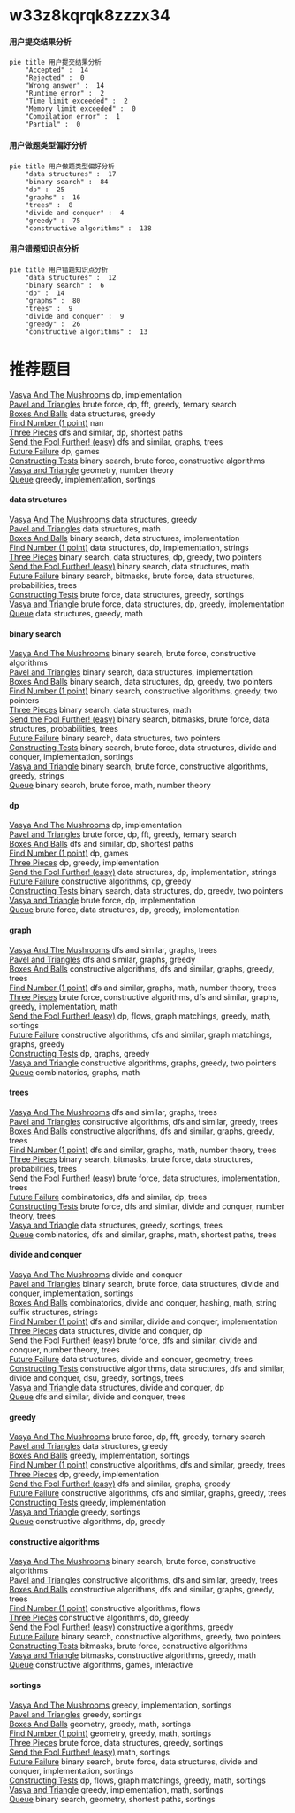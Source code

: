 # w33z8kqrqk8zzzx34
<!-- tabs:start -->
#### **用户提交结果分析**

```mermaid
pie title 用户提交结果分析
    "Accepted" :  14
    "Rejected" :  0
    "Wrong answer" :  14
    "Runtime error" :  2
    "Time limit exceeded" :  2
    "Memory limit exceeded" :  0
    "Compilation error" :  1
    "Partial" :  0
```
#### **用户做题类型偏好分析**

```mermaid
pie title 用户做题类型偏好分析
    "data structures" :  17
    "binary search" :  84
    "dp" :  25
    "graphs" :  16
    "trees" :  8
    "divide and conquer" :  4
    "greedy" :  75
    "constructive algorithms" :  138
```
#### **用户错题知识点分析**

```mermaid
pie title 用户错题知识点分析
    "data structures" :  12
    "binary search" :  6
    "dp" :  14
    "graphs" :  80
    "trees" :  9
    "divide and conquer" :  9
    "greedy" :  26
    "constructive algorithms" :  13
```
<!-- tabs:end -->
# 推荐题目
[Vasya And The Mushrooms](http://codeforces.com/problemset/problem/1016/C)		dp,
                        implementation		  
[Pavel and Triangles](http://codeforces.com/problemset/problem/1119/E)		brute force,
                        dp,
                        fft,
                        greedy,
                        ternary search		  
[Boxes And Balls](http://codeforces.com/problemset/problem/884/D)		data structures,
                        greedy		  
[Find Number (1 point)](https://codeforces.com/contest/1164/problem/G)		nan		  
[Three Pieces](http://codeforces.com/problemset/problem/1065/D)		dfs and similar,
                        dp,
                        shortest paths		  
[Send the Fool Further! (easy)](http://codeforces.com/problemset/problem/802/J)		dfs and similar,
                        graphs,
                        trees		  
[Future Failure](http://codeforces.com/problemset/problem/838/C)		dp,
                        games		  
[Constructing Tests](http://codeforces.com/problemset/problem/938/C)		binary search,
                        brute force,
                        constructive algorithms		  
[Vasya and Triangle](http://codeforces.com/problemset/problem/1030/D)		geometry,
                        number theory		  
[Queue](http://codeforces.com/problemset/problem/545/D)		greedy,
                        implementation,
                        sortings		  
<!-- tabs:start -->
#### **data structures**
[Vasya And The Mushrooms](http://codeforces.com/problemset/problem/884/D)		data structures,
                        greedy		  
[Pavel and Triangles](http://codeforces.com/problemset/problem/316/E2)		data structures,
                        math		  
[Boxes And Balls](http://codeforces.com/problemset/problem/808/D)		binary search,
                        data structures,
                        implementation		  
[Find Number (1 point)](http://codeforces.com/problemset/problem/1473/D)		data structures,
                        dp,
                        implementation,
                        strings		  
[Three Pieces](http://codeforces.com/problemset/problem/1492/C)		binary search,
                        data structures,
                        dp,
                        greedy,
                        two pointers		  
[Send the Fool Further! (easy)](http://codeforces.com/problemset/problem/1490/G)		binary search,
                        data structures,
                        math		  
[Future Failure](http://codeforces.com/problemset/problem/1479/D)		binary search,
                        bitmasks,
                        brute force,
                        data structures,
                        probabilities,
                        trees		  
[Constructing Tests](http://codeforces.com/problemset/problem/1497/A)		brute force,
                        data structures,
                        greedy,
                        sortings		  
[Vasya and Triangle](http://codeforces.com/problemset/problem/1491/C)		brute force,
                        data structures,
                        dp,
                        greedy,
                        implementation		  
[Queue](http://codeforces.com/problemset/problem/1492/B)		data structures,
                        greedy,
                        math		  
#### **binary search**
[Vasya And The Mushrooms](http://codeforces.com/problemset/problem/938/C)		binary search,
                        brute force,
                        constructive algorithms		  
[Pavel and Triangles](http://codeforces.com/problemset/problem/808/D)		binary search,
                        data structures,
                        implementation		  
[Boxes And Balls](http://codeforces.com/problemset/problem/1492/C)		binary search,
                        data structures,
                        dp,
                        greedy,
                        two pointers		  
[Find Number (1 point)](http://codeforces.com/problemset/problem/1463/D)		binary search,
                        constructive algorithms,
                        greedy,
                        two pointers		  
[Three Pieces](http://codeforces.com/problemset/problem/1490/G)		binary search,
                        data structures,
                        math		  
[Send the Fool Further! (easy)](http://codeforces.com/problemset/problem/1479/D)		binary search,
                        bitmasks,
                        brute force,
                        data structures,
                        probabilities,
                        trees		  
[Future Failure](http://codeforces.com/problemset/problem/1436/E)		binary search,
                        data structures,
                        two pointers		  
[Constructing Tests](http://codeforces.com/problemset/problem/1461/D)		binary search,
                        brute force,
                        data structures,
                        divide and conquer,
                        implementation,
                        sortings		  
[Vasya and Triangle](http://codeforces.com/problemset/problem/1493/C)		binary search,
                        brute force,
                        constructive algorithms,
                        greedy,
                        strings		  
[Queue](http://codeforces.com/problemset/problem/1487/D)		binary search,
                        brute force,
                        math,
                        number theory		  
#### **dp**
[Vasya And The Mushrooms](http://codeforces.com/problemset/problem/1016/C)		dp,
                        implementation		  
[Pavel and Triangles](http://codeforces.com/problemset/problem/1119/E)		brute force,
                        dp,
                        fft,
                        greedy,
                        ternary search		  
[Boxes And Balls](http://codeforces.com/problemset/problem/1065/D)		dfs and similar,
                        dp,
                        shortest paths		  
[Find Number (1 point)](http://codeforces.com/problemset/problem/838/C)		dp,
                        games		  
[Three Pieces](http://codeforces.com/problemset/problem/762/D)		dp,
                        greedy,
                        implementation		  
[Send the Fool Further! (easy)](http://codeforces.com/problemset/problem/1473/D)		data structures,
                        dp,
                        implementation,
                        strings		  
[Future Failure](http://codeforces.com/problemset/problem/1461/F)		constructive algorithms,
                        dp,
                        greedy		  
[Constructing Tests](http://codeforces.com/problemset/problem/1492/C)		binary search,
                        data structures,
                        dp,
                        greedy,
                        two pointers		  
[Vasya and Triangle](https://codeforces.com/contest/1457/problem/C)		brute force,
                        dp,
                        implementation		  
[Queue](http://codeforces.com/problemset/problem/1491/C)		brute force,
                        data structures,
                        dp,
                        greedy,
                        implementation		  
#### **graph**
[Vasya And The Mushrooms](http://codeforces.com/problemset/problem/802/J)		dfs and similar,
                        graphs,
                        trees		  
[Pavel and Triangles](http://codeforces.com/problemset/problem/1250/N)		dfs and similar,
                        graphs,
                        greedy		  
[Boxes And Balls](http://codeforces.com/problemset/problem/911/F)		constructive algorithms,
                        dfs and similar,
                        graphs,
                        greedy,
                        trees		  
[Find Number (1 point)](http://codeforces.com/problemset/problem/842/C)		dfs and similar,
                        graphs,
                        math,
                        number theory,
                        trees		  
[Three Pieces](http://codeforces.com/problemset/problem/1487/C)		brute force,
                        constructive algorithms,
                        dfs and similar,
                        graphs,
                        greedy,
                        implementation,
                        math		  
[Send the Fool Further! (easy)](http://codeforces.com/problemset/problem/1437/C)		dp,
                        flows,
                        graph matchings,
                        greedy,
                        math,
                        sortings		  
[Future Failure](http://codeforces.com/problemset/problem/1470/D)		constructive algorithms,
                        dfs and similar,
                        graph matchings,
                        graphs,
                        greedy		  
[Constructing Tests](http://codeforces.com/problemset/problem/1476/C)		dp,
                        graphs,
                        greedy		  
[Vasya and Triangle](http://codeforces.com/problemset/problem/1304/D)		constructive algorithms,
                        graphs,
                        greedy,
                        two pointers		  
[Queue](http://codeforces.com/problemset/problem/1475/C)		combinatorics,
                        graphs,
                        math		  
#### **trees**
[Vasya And The Mushrooms](http://codeforces.com/problemset/problem/802/J)		dfs and similar,
                        graphs,
                        trees		  
[Pavel and Triangles](https://codeforces.com/contest/1099/problem/D)		constructive algorithms,
                        dfs and similar,
                        greedy,
                        trees		  
[Boxes And Balls](http://codeforces.com/problemset/problem/911/F)		constructive algorithms,
                        dfs and similar,
                        graphs,
                        greedy,
                        trees		  
[Find Number (1 point)](http://codeforces.com/problemset/problem/842/C)		dfs and similar,
                        graphs,
                        math,
                        number theory,
                        trees		  
[Three Pieces](http://codeforces.com/problemset/problem/1479/D)		binary search,
                        bitmasks,
                        brute force,
                        data structures,
                        probabilities,
                        trees		  
[Send the Fool Further! (easy)](http://codeforces.com/problemset/problem/1511/C)		brute force,
                        data structures,
                        implementation,
                        trees		  
[Future Failure](http://codeforces.com/problemset/problem/1499/F)		combinatorics,
                        dfs and similar,
                        dp,
                        trees		  
[Constructing Tests](http://codeforces.com/problemset/problem/1491/E)		brute force,
                        dfs and similar,
                        divide and conquer,
                        number theory,
                        trees		  
[Vasya and Triangle](http://codeforces.com/problemset/problem/1466/D)		data structures,
                        greedy,
                        sortings,
                        trees		  
[Queue](http://codeforces.com/problemset/problem/1495/D)		combinatorics,
                        dfs and similar,
                        graphs,
                        math,
                        shortest paths,
                        trees		  
#### **divide and conquer**
[Vasya And The Mushrooms](http://codeforces.com/problemset/problem/161/C)		divide and conquer		  
[Pavel and Triangles](http://codeforces.com/problemset/problem/1461/D)		binary search,
                        brute force,
                        data structures,
                        divide and conquer,
                        implementation,
                        sortings		  
[Boxes And Balls](http://codeforces.com/problemset/problem/1466/G)		combinatorics,
                        divide and conquer,
                        hashing,
                        math,
                        string suffix structures,
                        strings		  
[Find Number (1 point)](http://codeforces.com/problemset/problem/1490/D)		dfs and similar,
                        divide and conquer,
                        implementation		  
[Three Pieces](https://codeforces.com/contest/1483/problem/C)		data structures,
                        divide and conquer,
                        dp		  
[Send the Fool Further! (easy)](http://codeforces.com/problemset/problem/1491/E)		brute force,
                        dfs and similar,
                        divide and conquer,
                        number theory,
                        trees		  
[Future Failure](http://codeforces.com/problemset/problem/1303/G)		data structures,
                        divide and conquer,
                        geometry,
                        trees		  
[Constructing Tests](http://codeforces.com/problemset/problem/1494/D)		constructive algorithms,
                        data structures,
                        dfs and similar,
                        divide and conquer,
                        dsu,
                        greedy,
                        sortings,
                        trees		  
[Vasya and Triangle](http://codeforces.com/problemset/problem/1482/E)		data structures,
                        divide and conquer,
                        dp		  
[Queue](http://codeforces.com/problemset/problem/566/C)		dfs and similar,
                        divide and conquer,
                        trees		  
#### **greedy**
[Vasya And The Mushrooms](http://codeforces.com/problemset/problem/1119/E)		brute force,
                        dp,
                        fft,
                        greedy,
                        ternary search		  
[Pavel and Triangles](http://codeforces.com/problemset/problem/884/D)		data structures,
                        greedy		  
[Boxes And Balls](http://codeforces.com/problemset/problem/545/D)		greedy,
                        implementation,
                        sortings		  
[Find Number (1 point)](https://codeforces.com/contest/1099/problem/D)		constructive algorithms,
                        dfs and similar,
                        greedy,
                        trees		  
[Three Pieces](http://codeforces.com/problemset/problem/762/D)		dp,
                        greedy,
                        implementation		  
[Send the Fool Further! (easy)](http://codeforces.com/problemset/problem/1250/N)		dfs and similar,
                        graphs,
                        greedy		  
[Future Failure](http://codeforces.com/problemset/problem/911/F)		constructive algorithms,
                        dfs and similar,
                        graphs,
                        greedy,
                        trees		  
[Constructing Tests](http://codeforces.com/problemset/problem/1325/B)		greedy,
                        implementation		  
[Vasya and Triangle](http://codeforces.com/problemset/problem/1353/B)		greedy,
                        sortings		  
[Queue](http://codeforces.com/problemset/problem/1461/F)		constructive algorithms,
                        dp,
                        greedy		  
#### **constructive algorithms**
[Vasya And The Mushrooms](http://codeforces.com/problemset/problem/938/C)		binary search,
                        brute force,
                        constructive algorithms		  
[Pavel and Triangles](https://codeforces.com/contest/1099/problem/D)		constructive algorithms,
                        dfs and similar,
                        greedy,
                        trees		  
[Boxes And Balls](http://codeforces.com/problemset/problem/911/F)		constructive algorithms,
                        dfs and similar,
                        graphs,
                        greedy,
                        trees		  
[Find Number (1 point)](http://codeforces.com/problemset/problem/1288/F)		constructive algorithms,
                        flows		  
[Three Pieces](http://codeforces.com/problemset/problem/1461/F)		constructive algorithms,
                        dp,
                        greedy		  
[Send the Fool Further! (easy)](http://codeforces.com/problemset/problem/1493/A)		constructive algorithms,
                        greedy		  
[Future Failure](http://codeforces.com/problemset/problem/1463/D)		binary search,
                        constructive algorithms,
                        greedy,
                        two pointers		  
[Constructing Tests](https://codeforces.com/contest/1456/problem/B)		bitmasks,
                        brute force,
                        constructive algorithms		  
[Vasya and Triangle](http://codeforces.com/problemset/problem/1492/D)		bitmasks,
                        constructive algorithms,
                        greedy,
                        math		  
[Queue](https://codeforces.com/contest/1504/problem/D)		constructive algorithms,
                        games,
                        interactive		  
#### **sortings**
[Vasya And The Mushrooms](http://codeforces.com/problemset/problem/545/D)		greedy,
                        implementation,
                        sortings		  
[Pavel and Triangles](http://codeforces.com/problemset/problem/1353/B)		greedy,
                        sortings		  
[Boxes And Balls](https://codeforces.com/contest/1496/problem/C)		geometry,
                        greedy,
                        math,
                        sortings		  
[Find Number (1 point)](http://codeforces.com/problemset/problem/1495/A)		geometry,
                        greedy,
                        math,
                        sortings		  
[Three Pieces](http://codeforces.com/problemset/problem/1497/A)		brute force,
                        data structures,
                        greedy,
                        sortings		  
[Send the Fool Further! (easy)](http://codeforces.com/problemset/problem/1427/A)		math,
                        sortings		  
[Future Failure](http://codeforces.com/problemset/problem/1461/D)		binary search,
                        brute force,
                        data structures,
                        divide and conquer,
                        implementation,
                        sortings		  
[Constructing Tests](http://codeforces.com/problemset/problem/1437/C)		dp,
                        flows,
                        graph matchings,
                        greedy,
                        math,
                        sortings		  
[Vasya and Triangle](http://codeforces.com/problemset/problem/1473/A)		greedy,
                        implementation,
                        math,
                        sortings		  
[Queue](http://codeforces.com/problemset/problem/1486/B)		binary search,
                        geometry,
                        shortest paths,
                        sortings		  
<!-- tabs:end -->
